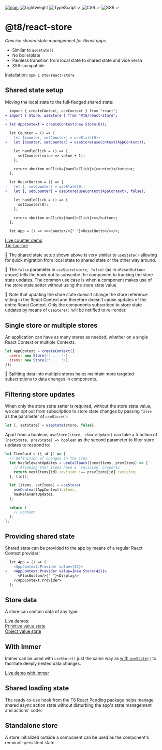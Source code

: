 [![npm](https://flat.badgen.net/npm/v/@t8/react-store?labelColor=345&color=46e)](https://www.npmjs.com/package/@t8/react-store) ![Lightweight](https://flat.badgen.net/bundlephobia/minzip/@t8/react-store/?label=minzip&labelColor=345&color=46e) ![TypeScript ✓](https://flat.badgen.net/badge/TypeScript/✓?labelColor=345&color=345) ![CSR ✓](https://flat.badgen.net/badge/CSR/✓?labelColor=345&color=345) ![SSR ✓](https://flat.badgen.net/badge/SSR/✓?labelColor=345&color=345)

# @t8/react-store

*Concise shared state management for React apps*

- Similar to `useState()`
- No boilerplate
- Painless transition from local state to shared state and vice versa
- SSR-compatible

Installation: `npm i @t8/react-store`

## Shared state setup

Moving the local state to the full-fledged shared state:

```diff
  import { createContext, useContext } from "react";
+ import { Store, useStore } from "@t8/react-store";
+
+ let AppContext = createContext(new Store(0));

  let Counter = () => {
-   let [counter, setCounter] = useState(0);
+   let [counter, setCounter] = useStore(useContext(AppContext));

    let handleClick = () => {
      setCounter(value => value + 1);
    };

    return <button onClick={handleClick}>{counter}</button>;
  };

  let ResetButton = () => {
-   let [, setCounter] = useState(0);
+   let [, setCounter] = useStore(useContext(AppContext), false);

    let handleClick = () => {
      setCounter(0);
    };

    return <button onClick={handleClick}>×</button>;
  };

  let App = () => <><Counter/>{" "}<ResetButton/></>;
```

[Live counter demo](https://codesandbox.io/p/sandbox/rtng37?file=%2Fsrc%2FPlusButton.jsx)<br>
[Tic-tac-toe](https://codesandbox.io/p/sandbox/tq852v?file=%252Fsrc%252FApp.tsx)

🔹 The shared state setup shown above is very similar to `useState()` allowing for quick migration from local state to shared state or the other way around.

🔹 The `false` parameter in `useStore(store, false)` (as in `<ResetButton>` above) tells the hook not to subscribe the component to tracking the store state updates. The common use case is when a component makes use of the store state setter without using the store state value.

🔹 Note that updating the store state doesn't change the store reference sitting in the React Context and therefore doesn't cause updates of the entire React Context. Only the components subscribed to store state updates by means of `useStore()` will be notified to re-render.

## Single store or multiple stores

An application can have as many stores as needed, whether on a single React Context or multiple Contexts.

```js
let AppContext = createContext({
  users: new Store(/* ... */),
  items: new Store(/* ... */),
});
```

🔹 Splitting data into multiple stores helps maintain more targeted subscriptions to data changes in components.

## Filtering store updates

When only the store state setter is required, without the store state value, we can opt out from subscription to store state changes by passing `false` as the parameter of `useStore()`:

```js
let [, setState] = useState(store, false);
```

Apart from a boolean, `useStore(store, shouldUpdate)` can take a function of `(nextState, prevState) => boolean` as the second parameter to filter store updates to respond to:

```jsx
let ItemCard = ({ id }) => {
  // Definition of changes in the item
  let hasRelevantUpdates = useCallback((nextItems, prevItems) => {
    // Assuming that items have a `revision` property
    return nextItems[id].revision !== prevItems[id].revision;
  }, [id]);

  let [items, setItems] = useStore(
    useContext(AppContext).items,
    hasRelevantUpdates,
  );

  return (
    // Content
  );
};
```

## Providing shared state

Shared state can be provided to the app by means of a regular React Context provider:

```diff
  let App = () => (
-   <AppContext.Provider value={42}>
+   <AppContext.Provider value={new Store(42)}>
      <PlusButton/>{" "}<Display/>
    </AppContext.Provider>
  );
```

## Store data

A store can contain data of any type.

Live demos:<br>
[Primitive value state](https://codesandbox.io/p/sandbox/rtng37?file=%2Fsrc%2FPlusButton.jsx)<br>
[Object value state](https://codesandbox.io/p/sandbox/y7wt2j?file=%2Fsrc%2FPlusButton.jsx)

## With Immer

Immer can be used with `useStore()` just the same way as [with `useState()`](https://immerjs.github.io/immer/example-setstate#usestate--immer) to facilitate deeply nested data changes.

[Live demo with Immer](https://codesandbox.io/p/sandbox/rn4qsr?file=%2Fsrc%2FPlusButton.jsx)

## Shared loading state

The ready-to-use hook from the [T8 React Pending](https://github.com/t8js/react-pending) package helps manage shared async action state without disturbing the app's state management and actions' code.

## Standalone store

A store initialized outside a component can be used as the component's remount-persistent state.

